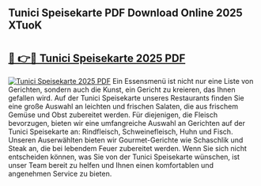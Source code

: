 ## Tunici Speisekarte PDF Download Online 2025 XTuoK

# <h2><a href="http://gc622c.nevu.top/?p=Tunici+Speisekarte">🔗 👉🔴 Tunici Speisekarte 2025 PDF</a></h2>

[![Tunici Speisekarte 2025 PDF](https://i.imgur.com/dBaPXMq.png)](http://gc622c.nevu.top/?p=Tunici+Speisekarte)
Ein Essensmenü ist nicht nur eine Liste von Gerichten, sondern auch die Kunst, ein Gericht zu kreieren, das Ihnen gefallen wird. Auf der Tunici Speisekarte unseres Restaurants finden Sie eine große Auswahl an leichten und frischen Salaten, die aus frischem Gemüse und Obst zubereitet werden. Für diejenigen, die Fleisch bevorzugen, bieten wir eine umfangreiche Auswahl an Gerichten auf der Tunici Speisekarte an: Rindfleisch, Schweinefleisch, Huhn und Fisch. Unseren Auserwählten bieten wir Gourmet-Gerichte wie Schaschlik und Steak an, die bei lebendem Feuer zubereitet werden. Wenn Sie sich nicht entscheiden können, was Sie von der Tunici Speisekarte wünschen, ist unser Team bereit zu helfen und Ihnen einen komfortablen und angenehmen Service zu bieten.
